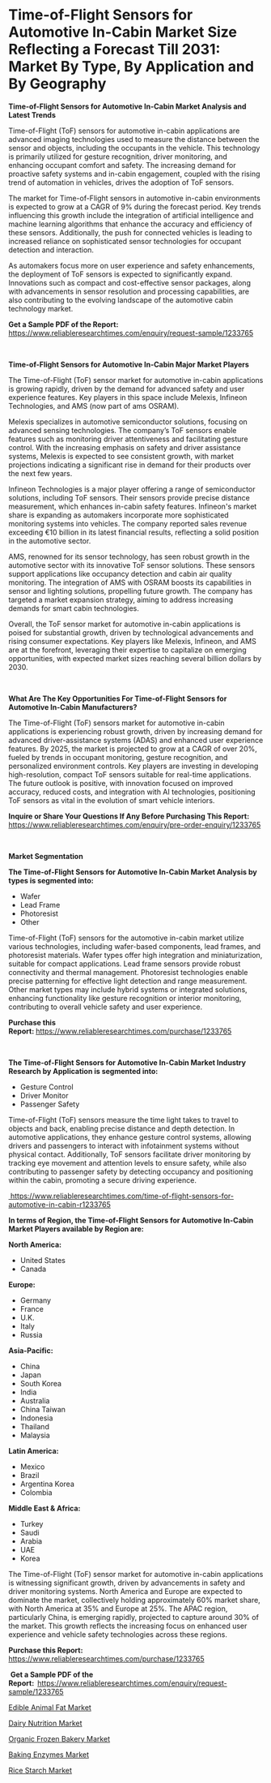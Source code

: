<p><h1>Time-of-Flight Sensors for Automotive In-Cabin Market Size Reflecting a Forecast Till 2031: Market By Type, By Application and By Geography</h1></p><p><strong>Time-of-Flight Sensors for Automotive In-Cabin Market Analysis and Latest Trends</strong></p>
<p><p>Time-of-Flight (ToF) sensors for automotive in-cabin applications are advanced imaging technologies used to measure the distance between the sensor and objects, including the occupants in the vehicle. This technology is primarily utilized for gesture recognition, driver monitoring, and enhancing occupant comfort and safety. The increasing demand for proactive safety systems and in-cabin engagement, coupled with the rising trend of automation in vehicles, drives the adoption of ToF sensors.</p><p>The market for Time-of-Flight sensors in automotive in-cabin environments is expected to grow at a CAGR of 9% during the forecast period. Key trends influencing this growth include the integration of artificial intelligence and machine learning algorithms that enhance the accuracy and efficiency of these sensors. Additionally, the push for connected vehicles is leading to increased reliance on sophisticated sensor technologies for occupant detection and interaction. </p><p>As automakers focus more on user experience and safety enhancements, the deployment of ToF sensors is expected to significantly expand. Innovations such as compact and cost-effective sensor packages, along with advancements in sensor resolution and processing capabilities, are also contributing to the evolving landscape of the automotive cabin technology market.</p></p>
<p><strong>Get a Sample PDF of the Report:&nbsp;</strong> <a href="https://www.reliableresearchtimes.com/enquiry/request-sample/1233765?utm_campaign=1530&utm_medium=2&utm_source=Github&utm_content=ia&utm_term=08102024&utm_id=time-of-flight-sensors-for-automotive-in-cabin">https://www.reliableresearchtimes.com/enquiry/request-sample/1233765</a></p>
<p>&nbsp;</p>
<p><strong>Time-of-Flight Sensors for Automotive In-Cabin Major Market Players</strong></p>
<p><p>The Time-of-Flight (ToF) sensor market for automotive in-cabin applications is growing rapidly, driven by the demand for advanced safety and user experience features. Key players in this space include Melexis, Infineon Technologies, and AMS (now part of ams OSRAM).</p><p>Melexis specializes in automotive semiconductor solutions, focusing on advanced sensing technologies. The company’s ToF sensors enable features such as monitoring driver attentiveness and facilitating gesture control. With the increasing emphasis on safety and driver assistance systems, Melexis is expected to see consistent growth, with market projections indicating a significant rise in demand for their products over the next few years.</p><p>Infineon Technologies is a major player offering a range of semiconductor solutions, including ToF sensors. Their sensors provide precise distance measurement, which enhances in-cabin safety features. Infineon's market share is expanding as automakers incorporate more sophisticated monitoring systems into vehicles. The company reported sales revenue exceeding €10 billion in its latest financial results, reflecting a solid position in the automotive sector.</p><p>AMS, renowned for its sensor technology, has seen robust growth in the automotive sector with its innovative ToF sensor solutions. These sensors support applications like occupancy detection and cabin air quality monitoring. The integration of AMS with OSRAM boosts its capabilities in sensor and lighting solutions, propelling future growth. The company has targeted a market expansion strategy, aiming to address increasing demands for smart cabin technologies.</p><p>Overall, the ToF sensor market for automotive in-cabin applications is poised for substantial growth, driven by technological advancements and rising consumer expectations. Key players like Melexis, Infineon, and AMS are at the forefront, leveraging their expertise to capitalize on emerging opportunities, with expected market sizes reaching several billion dollars by 2030.</p></p>
<p>&nbsp;</p>
<p><strong>What Are The Key Opportunities For Time-of-Flight Sensors for Automotive In-Cabin Manufacturers?</strong></p>
<p><p>The Time-of-Flight (ToF) sensors market for automotive in-cabin applications is experiencing robust growth, driven by increasing demand for advanced driver-assistance systems (ADAS) and enhanced user experience features. By 2025, the market is projected to grow at a CAGR of over 20%, fueled by trends in occupant monitoring, gesture recognition, and personalized environment controls. Key players are investing in developing high-resolution, compact ToF sensors suitable for real-time applications. The future outlook is positive, with innovation focused on improved accuracy, reduced costs, and integration with AI technologies, positioning ToF sensors as vital in the evolution of smart vehicle interiors.</p></p>
<p><strong>Inquire or Share Your Questions If Any Before Purchasing This Report:</strong> <a href="https://www.reliableresearchtimes.com/enquiry/pre-order-enquiry/1233765?utm_campaign=1530&utm_medium=2&utm_source=Github&utm_content=ia&utm_term=08102024&utm_id=time-of-flight-sensors-for-automotive-in-cabin">https://www.reliableresearchtimes.com/enquiry/pre-order-enquiry/1233765</a></p>
<p>&nbsp;</p>
<p><strong>Market Segmentation</strong></p>
<p><strong>The Time-of-Flight Sensors for Automotive In-Cabin Market Analysis by types is segmented into:</strong></p>
<p><ul><li>Wafer</li><li>Lead Frame</li><li>Photoresist</li><li>Other</li></ul></p>
<p><p>Time-of-Flight (ToF) sensors for the automotive in-cabin market utilize various technologies, including wafer-based components, lead frames, and photoresist materials. Wafer types offer high integration and miniaturization, suitable for compact applications. Lead frame sensors provide robust connectivity and thermal management. Photoresist technologies enable precise patterning for effective light detection and range measurement. Other market types may include hybrid systems or integrated solutions, enhancing functionality like gesture recognition or interior monitoring, contributing to overall vehicle safety and user experience.</p></p>
<p><strong>Purchase this Report:&nbsp;</strong><a href="https://www.reliableresearchtimes.com/purchase/1233765?utm_campaign=1530&utm_medium=2&utm_source=Github&utm_content=ia&utm_term=08102024&utm_id=time-of-flight-sensors-for-automotive-in-cabin">https://www.reliableresearchtimes.com/purchase/1233765</a></p>
<p>&nbsp;</p>
<p><strong>The Time-of-Flight Sensors for Automotive In-Cabin Market Industry Research by Application is segmented into:</strong></p>
<p><ul><li>Gesture Control</li><li>Driver Monitor</li><li>Passenger Safety</li></ul></p>
<p><p>Time-of-Flight (ToF) sensors measure the time light takes to travel to objects and back, enabling precise distance and depth detection. In automotive applications, they enhance gesture control systems, allowing drivers and passengers to interact with infotainment systems without physical contact. Additionally, ToF sensors facilitate driver monitoring by tracking eye movement and attention levels to ensure safety, while also contributing to passenger safety by detecting occupancy and positioning within the cabin, promoting a secure driving experience.</p></p>
<p><a href="https://www.reliableresearchtimes.com/time-of-flight-sensors-for-automotive-in-cabin-r1233765?utm_campaign=1530&utm_medium=2&utm_source=Github&utm_content=ia&utm_term=08102024&utm_id=time-of-flight-sensors-for-automotive-in-cabin">&nbsp;https://www.reliableresearchtimes.com/time-of-flight-sensors-for-automotive-in-cabin-r1233765</a></p>
<p><strong>In terms of Region, the Time-of-Flight Sensors for Automotive In-Cabin Market Players available by Region are:</strong></p>
<p>
    <p> <strong> North America: </strong>
        <ul>
            <li>United States</li>
            <li>Canada</li>
        </ul>
        </p> 
    <p> <strong> Europe: </strong>
        <ul>
            <li>Germany</li>
            <li>France</li>
            <li>U.K.</li>
            <li>Italy</li>
            <li>Russia</li>
        </ul>
        </p> 
    <p> <strong> Asia-Pacific: </strong>
        <ul>
            <li>China</li>
            <li>Japan</li>
            <li>South Korea</li>
            <li>India</li>
            <li>Australia</li>
            <li>China Taiwan</li>
            <li>Indonesia</li>
            <li>Thailand</li>
            <li>Malaysia</li>
        </ul>
        </p> 
    <p> <strong> Latin America: </strong>
        <ul>
            <li>Mexico</li>
            <li>Brazil</li>
            <li>Argentina Korea</li>
            <li>Colombia</li>
        </ul>
        </p> 
    <p> <strong> Middle East & Africa: </strong>
        <ul>
            <li>Turkey</li>
            <li>Saudi</li>
            <li>Arabia</li>
            <li>UAE</li>
            <li>Korea</li>
        </ul>
    </p>
    </p>
<p><p>The Time-of-Flight (ToF) sensor market for automotive in-cabin applications is witnessing significant growth, driven by advancements in safety and driver monitoring systems. North America and Europe are expected to dominate the market, collectively holding approximately 60% market share, with North America at 35% and Europe at 25%. The APAC region, particularly China, is emerging rapidly, projected to capture around 30% of the market. This growth reflects the increasing focus on enhanced user experience and vehicle safety technologies across these regions.</p></p>
<p><strong>Purchase this Report: </strong><a href="https://www.reliableresearchtimes.com/purchase/1233765?utm_campaign=1530&utm_medium=2&utm_source=Github&utm_content=ia&utm_term=08102024&utm_id=time-of-flight-sensors-for-automotive-in-cabin">https://www.reliableresearchtimes.com/purchase/1233765</a></p>
<p>&nbsp;<strong>Get a Sample PDF of the Report:&nbsp;&nbsp;</strong><a href="https://www.reliableresearchtimes.com/enquiry/request-sample/1233765?utm_campaign=1530&utm_medium=2&utm_source=Github&utm_content=ia&utm_term=08102024&utm_id=time-of-flight-sensors-for-automotive-in-cabin">https://www.reliableresearchtimes.com/enquiry/request-sample/1233765</a></p>
<p><strong></strong></p>
<p><p><a href="https://www.linkedin.com/pulse/decoding-edible-animal-fat-industry-dynamics-strategic-imperatives-wzgdf?utm_campaign=1530&utm_medium=2&utm_source=Github&utm_content=ia&utm_term=08102024&utm_id=time-of-flight-sensors-for-automotive-in-cabin">Edible Animal Fat Market</a></p><p><a href="https://www.linkedin.com/pulse/dairy-nutrition-market-size-type-whey-proteincasein-proteinprebioticsvitamins-ittnf?utm_campaign=1530&utm_medium=2&utm_source=Github&utm_content=ia&utm_term=08102024&utm_id=time-of-flight-sensors-for-automotive-in-cabin">Dairy Nutrition Market</a></p><p><a href="https://www.linkedin.com/pulse/organic-frozen-bakery-market-consolidation-impact-structure-qnr5f?utm_campaign=1530&utm_medium=2&utm_source=Github&utm_content=ia&utm_term=08102024&utm_id=time-of-flight-sensors-for-automotive-in-cabin">Organic Frozen Bakery Market</a></p><p><a href="https://www.linkedin.com/pulse/sustainability-trends-baking-enzymes-industry-market-implications-x6e2f?utm_campaign=1530&utm_medium=2&utm_source=Github&utm_content=ia&utm_term=08102024&utm_id=time-of-flight-sensors-for-automotive-in-cabin">Baking Enzymes Market</a></p><p><a href="https://www.linkedin.com/pulse/rice-starch-market-evolution-key-trends-regional-dynamics-2024-2031-k4caf?utm_campaign=1530&utm_medium=2&utm_source=Github&utm_content=ia&utm_term=08102024&utm_id=time-of-flight-sensors-for-automotive-in-cabin">Rice Starch Market</a></p></p>